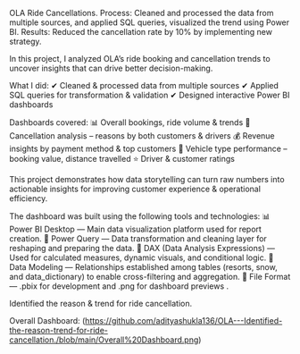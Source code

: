 OLA Ride Cancellations.
Process: Cleaned and processed the data from multiple sources, and applied SQL queries, visualized the trend using Power BI.
Results: Reduced the cancellation rate by 10% by implementing new strategy.

In this project, I analyzed OLA’s ride booking and cancellation trends to uncover insights that can drive better decision-making.

What I did:
✔ Cleaned & processed data from multiple sources
✔ Applied SQL queries for transformation & validation
✔ Designed interactive Power BI dashboards

Dashboards covered:
📊 Overall bookings, ride volume & trends
🚖 Cancellation analysis – reasons by both customers & drivers
💰 Revenue insights by payment method & top customers
🚗 Vehicle type performance – booking value, distance travelled
⭐ Driver & customer ratings

This project demonstrates how data storytelling can turn raw numbers into actionable insights for improving customer experience & operational efficiency.

The dashboard was built using the following tools and technologies:
📊 Power BI Desktop — Main data visualization platform used for report creation.
📂 Power Query — Data transformation and cleaning layer for reshaping and preparing the data.
🧠 DAX (Data Analysis Expressions) — Used for calculated measures, dynamic visuals, and conditional logic.
📝 Data Modeling — Relationships established among tables (resorts, snow, and data_dictionary) to enable cross-filtering and aggregation.
📁 File Format — .pbix for development and .png for dashboard previews .

Identified the reason & trend for ride cancellation.

Overall Dashboard: (https://github.com/adityashukla136/OLA---Identified-the-reason-trend-for-ride-cancellation./blob/main/Overall%20Dashboard.png)

